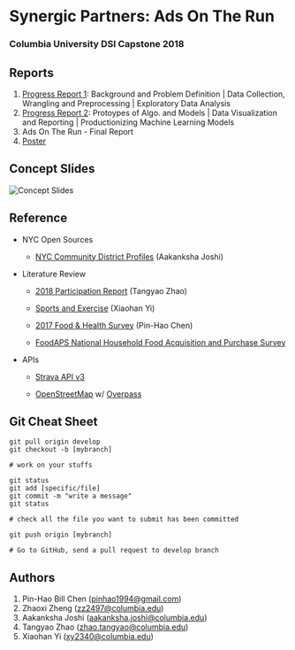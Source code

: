 # Synergic Partners: Ads On The Run
### Columbia University DSI Capstone 2018 

## Reports

1. [Progress Report 1](https://docs.google.com/document/d/1tcxzrGXDol1ji_8g2Mk8OTiS-tELHCMASouV0xYrzEk/edit?usp=sharing): Background and Problem Definition | Data Collection, Wrangling and Preprocessing | Exploratory Data Analysis
2. [Progress Report 2](https://docs.google.com/document/d/1zhau8EWIRP5Ltfcd3sMd7r9XNK6NNR63p73U1fE_TGA/edit?usp=sharing): Protoypes of Algo. and Models | Data Visualization and Reporting | Productionizing Machine Learning Models
3. Ads On The Run - Final Report
4. [Poster](https://docs.google.com/presentation/d/1Y_oSLect0zs52aNMhCcOtqaeEs_hrCcV2xGy5HGkrts/edit?usp=sharing)

## Concept Slides

![Concept Slides](https://github.com/pinhao1994/ads-on-the-run/blob/develop/Concept%20Slides.png)


## Reference

* NYC Open Sources

  * [NYC Community District Profiles](https://communityprofiles.planning.nyc.gov/manhattan/9) (Aakanksha Joshi)

* Literature Review

  * [2018 Participation Report](http://www.physicalactivitycouncil.com/pdfs/current.pdf) (Tangyao Zhao)

  * [Sports and Exercise](https://www.bls.gov/spotlight/2017/sports-and-exercise/pdf/sports-and-exercise.pdf) (Xiaohan Yi)

  * [2017 Food & Health Survey](https://www.foodinsight.org/sites/default/files/2017%20Food%20and%20Health%20Survey%20-%20Final%20Report.pdf) (Pin-Hao Chen)

  * [FoodAPS National Household Food Acquisition and Purchase Survey](https://www.ers.usda.gov/data-products/foodaps-national-household-food-acquisition-and-purchase-survey/)

* APIs

  * [Strava API v3](https://developers.strava.com/docs/reference/)
  
  * [OpenStreetMap](https://www.openstreetmap.org/) w/ [Overpass](https://janakiev.com/blog/openstreetmap-with-python-and-overpass-api/)
  
## Git Cheat Sheet

```commandline
git pull origin develop
git checkout -b [mybranch]

# work on your stuffs

git status
git add [specific/file] 
git commit -m "write a message"
git status

# check all the file you want to submit has been committed

git push origin [mybranch]

# Go to GitHub, send a pull request to develop branch
``` 

## Authors
1. Pin-Hao Bill Chen (<pinhao1994@gmail.com>)
2. Zhaoxi Zheng (<zz2497@columbia.edu>)
3. Aakanksha Joshi (<aakanksha.joshi@columbia.edu>)
4. Tangyao Zhao (<zhao.tangyao@columbia.edu>)
5. Xiaohan Yi (<xy2340@columbia.edu>)
